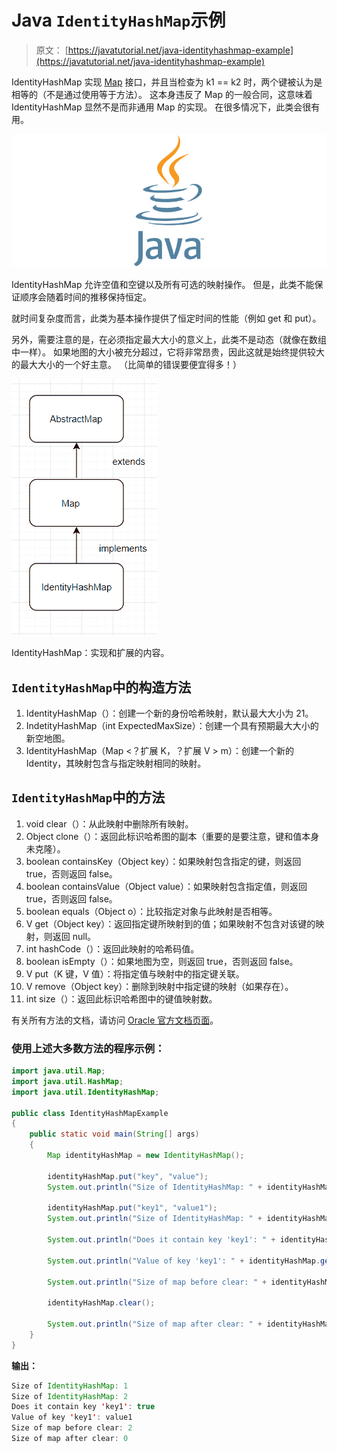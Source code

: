 # Java `IdentityHashMap`示例

> 原文： [https://javatutorial.net/java-identityhashmap-example](https://javatutorial.net/java-identityhashmap-example)

IdentityHashMap 实现 [Map](https://docs.oracle.com/javase/7/docs/api/java/util/Map.html) 接口，并且当检查为 k1 == k2 时，两个键被认为是相等的（不是通过使用等于方法）。 这本身违反了 Map 的一般合同，这意味着 IdentityHashMap 显然不是而非通用 Map 的实现。 在很多情况下，此类会很有用。

![java-featured-image](img/e0db051dedc1179e7424b6d998a6a772.jpg)

IdentityHashMap 允许空值和空键以及所有可选的映射操作。 但是，此类不能保证顺序会随着时间的推移保持恒定。

就时间复杂度而言，此类为基本操作提供了恒定时间的性能（例如 get 和 put）。

另外，需要注意的是，在必须指定最大大小的意义上，此类不是动态（就像在数组中一样）。 如果地图的大小被充分超过，它将非常昂贵，因此这就是始终提供较大的最大大小的一个好主意。 （比简单的错误要便宜得多！）

![IdentityHashMap](img/18d21e095606d8d37ab8c390d92efbe4.jpg)

IdentityHashMap：实现和扩展的内容。

## `IdentityHashMap`中的构造方法

1.  IdentityHashMap（）：创建一个新的身份哈希映射，默认最大大小为 21。
2.  IndetityHashMap（int ExpectedMaxSize）：创建一个具有预期最大大小的新空地图。
3.  IdentityHashMap（Map &lt;？扩展 K，？扩展 V &gt; m）：创建一个新的 Identity，其映射包含与指定映射相同的映射。

## `IdentityHashMap`中的方法

1.  void clear（）：从此映射中删除所有映射。
2.  Object clone（）：返回此标识哈希图的副本（重要的是要注意，键和值本身未克隆）。
3.  boolean containsKey（Object key）：如果映射包含指定的键，则返回 true，否则返回 false。
4.  boolean containsValue（Object value）：如果映射包含指定值，则返回 true，否则返回 false。
5.  boolean equals（Object o）：比较指定对象与此映射是否相等。
6.  V get（Object key）：返回指定键所映射到的值；如果映射不包含对该键的映射，则返回 null。
7.  int hashCode（）：返回此映射的哈希码值。
8.  boolean isEmpty（）：如果地图为空，则返回 true，否则返回 false。
9.  V put（K 键，V 值）：将指定值与映射中的指定键关联。
10.  V remove（Object key）：删除到映射中指定键的映射（如果存在）。
11.  int size（）：返回此标识哈希图中的键值映射数。

有关所有方法的文档，请访问 [Oracle 官方文档页面](https://docs.oracle.com/javase/7/docs/api/java/util/IdentityHashMap.html)。

### 使用上述大多数方法的程序示例：

```java
import java.util.Map; 
import java.util.HashMap; 
import java.util.IdentityHashMap; 

public class IdentityHashMapExample  
{ 
    public static void main(String[] args)  
    { 
        Map identityHashMap = new IdentityHashMap(); 

        identityHashMap.put("key", "value");  
        System.out.println("Size of IdentityHashMap: " + identityHashMap.size());  

        identityHashMap.put("key1", "value1");
        System.out.println("Size of IdentityHashMap: " + identityHashMap.size());  

        System.out.println("Does it contain key 'key1': " + identityHashMap.containsKey("key1"));

        System.out.println("Value of key 'key1': " + identityHashMap.get("key1"));

        System.out.println("Size of map before clear: " + identityHashMap.size());

        identityHashMap.clear();

        System.out.println("Size of map after clear: " + identityHashMap.size());
    } 
}
```

**输出：**

```java
Size of IdentityHashMap: 1
Size of IdentityHashMap: 2
Does it contain key 'key1': true
Value of key 'key1': value1
Size of map before clear: 2
Size of map after clear: 0
```